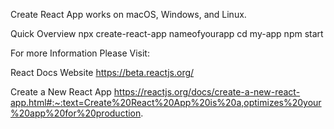 Create React App works on macOS, Windows, and Linux.

Quick Overview npx create-react-app nameofyourapp cd my-app npm start

For more Information Please Visit:

React Docs Website https://beta.reactjs.org/

Create a New React App https://reactjs.org/docs/create-a-new-react-app.html#:~:text=Create%20React%20App%20is%20a,optimizes%20your%20app%20for%20production.
